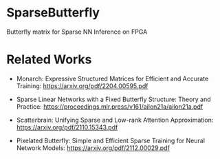 # SparseButterfly
Butterfly matrix for Sparse NN Inference on FPGA

# Related Works

* Monarch: Expressive Structured Matrices for Efficient and
Accurate Training: https://arxiv.org/pdf/2204.00595.pdf

* Sparse Linear Networks with a Fixed Butterfly Structure: Theory and Practice: https://proceedings.mlr.press/v161/ailon21a/ailon21a.pdf

* Scatterbrain: Unifying Sparse and Low-rank Attention
Approximation: https://arxiv.org/pdf/2110.15343.pdf

* Pixelated Butterfly: Simple and Efficient Sparse Training for
Neural Network Models: https://arxiv.org/pdf/2112.00029.pdf
